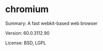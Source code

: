#		chromium

Summary:	A fast webkit-based web browser
 
Version:	60.0.3112.90
 
License:	BSD, LGPL
 
